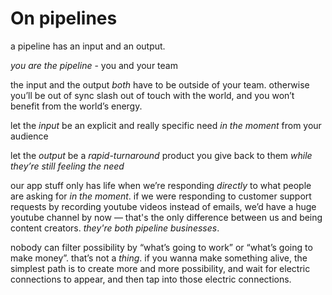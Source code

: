# On pipelines

a pipeline has an input and an output.

_you are the pipeline_ - you and your team

the input and the output _both_ have to be outside of your team. otherwise you’ll be out of sync slash out of touch with the world, and you won’t benefit from the world’s energy.

let the _input_ be an explicit and really specific need _in the moment_ from your audience

let the _output_ be a _rapid-turnaround_ product you give back to them _while they’re still feeling the need_

our app stuff only has life when we’re responding _directly_ to what people are asking for _in the moment_. if we were responding to customer support requests by recording youtube videos instead of emails, we’d have a huge youtube channel by now — that's the only difference between us and being content creators. _they're both pipeline businesses_.

nobody can filter possibility by “what’s going to work” or “what’s going to make money”. that’s not a _thing_. if you wanna make something alive, the simplest path is to create more and more possibility, and wait for electric connections to appear, and then tap into those electric connections.
